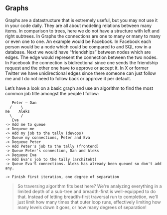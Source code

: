 ## Graphs

Graphs are a datastructure that is extremely useful, but you may not use it in your code daily. They are all about modeling relations between many items. In comparison to trees, here we do not have a structure with left and right subtrees. In Graphs the connections are one to many or many to many or even one to one. An example would be Facebook. In Facebook each person would be a node which could be compared to and SQL row in a database. Next we would have “friendships” between nodes which are edges. The edge would represent the connection between the two nodes. In Facebook the connection is bidirectional since one sends the friendship request and the other one have to approve or accept it. In X or former Twitter we have unidirectional edges since there someone can just follow me and I do not need to follow back or approve it per default.

Let’s have a look on a basic graph and use an algorithm to find the most common job title amongst the people I follow:

```plaintext
   Peter — Dan
  /    \
me    Aleks
  \    /
   Eva
-> Add me to queue
-> Dequeue me
-> Add my job to the tally (devops)
-> Queue my connections, Peter and Eva
-> Dequeue Peter
-> Add Peter's job to the tally (frontend)
-> Queue Peter's connection, Dan and Aleks
-> Dequeue Eva
-> Add Eva's job to the tally (architekt)
-> Queue Eva'S connections. Aleks has already been queued so don't add any.

-> Finish first iteration, one degree of separation
```

> So traversing algorithm fits best here? We're analyzing everything in a limited depth of a sub-tree and breadth-first is well-equipped to do that. Instead of letting breadth-first traversal run to completion, we'll just limit how many times that outer loop runs, effectively limiting how many levels down it goes, or how many degrees of separation!
>
